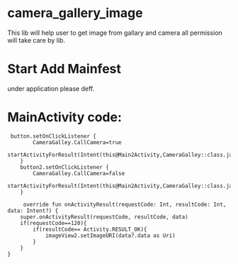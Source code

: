 # camera_gallery_image
This lib will help user to get image from gallary and camera all permission will take care by lib.

# Start Add Mainfest
under application please deff.
<activity android:name="app.com.camera_lib.CameraGalley"/>
<provider
                android:name="app.com.camera_lib.GenericFileProvider"
                android:authorities="${applicationId}.my.package.name.provider"
                android:exported="false"
                android:grantUriPermissions="true">
            <meta-data
                    android:name="android.support.FILE_PROVIDER_PATHS"
                    android:resource="@xml/provider_paths"/>
        </provider>
        
        
   # MainActivity code:
   
     button.setOnClickListener {
            CameraGalley.CallCamera=true
            startActivityForResult(Intent(this@Main2Activity,CameraGalley::class.java),120)
        }
        button2.setOnClickListener {
            CameraGalley.CallCamera=false
            startActivityForResult(Intent(this@Main2Activity,CameraGalley::class.java),120)
        }
        
         override fun onActivityResult(requestCode: Int, resultCode: Int, data: Intent?) {
        super.onActivityResult(requestCode, resultCode, data)
        if(requestCode==120){
            if(resultCode== Activity.RESULT_OK){
                imageView2.setImageURI(data?.data as Uri)
            }
        }
    }
        
        
